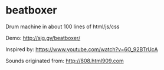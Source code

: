 # beatboxer
Drum machine in about 100 lines of html/js/css

Demo: http://sig.gy/beatboxer/

Inspired by: https://www.youtube.com/watch?v=6O_92BTrUcA

Sounds originated from: http://808.html909.com
